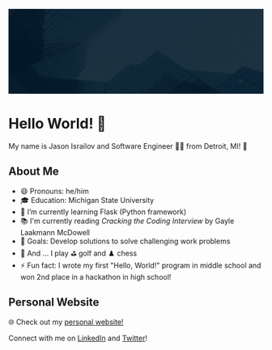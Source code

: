 ![](/Jason%20Israilov%20GitHub%20Banner.gif)

# Hello World! 👋
My name is Jason Israilov and Software Engineer 👨‍💻 from Detroit, MI! 🚀

## About Me
- 😄 Pronouns: he/him
- 🎓 Education: Michigan State University
- 🌱 I’m currently learning Flask (Python framework)
- 📚 I'm currently reading *Cracking the Coding Interview* by Gayle Laakmann McDowell
- 🎯 Goals: Develop solutions to solve challenging work problems
- 🎲 And ... I play ⛳️ golf and ♟️ chess
- ⚡ Fun fact: I wrote my first "Hello, World!" program in middle school and won 2nd place in a hackathon in high school!

## Personal Website
🌐 Check out my [personal website!](https://jasonisrailov.com?utm_source=github "Jason Israilov's Personal Website")

Connect with me on [LinkedIn](https://linkedin.com/in/jasonisrailov "Jason Israilov's LinkedIn Profile") and [Twitter](https://twitter.com/jasonisrailov "Jason Israilov's Twitter Profile")!
